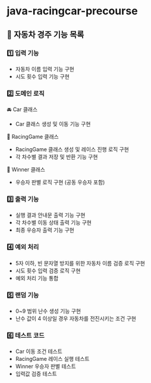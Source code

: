 # java-racingcar-precourse
## 🚗 자동차 경주 기능 목록

### 1️⃣ 입력 기능
- 자동차 이름 입력 기능 구현
- 시도 횟수 입력 기능 구현

### 2️⃣ 도메인 로직
🚘 Car 클래스
- Car 클래스 생성 및 이동 기능 구현

🏁 RacingGame 클래스
- RacingGame 클래스 생성 및 레이스 진행 로직 구현
- 각 차수별 결과 저장 및 반환 기능 구현

👑 Winner 클래스
- 우승자 판별 로직 구현 (공동 우승자 포함)

### 3️⃣ 출력 기능
- 실행 결과 안내문 출력 기능 구현
- 각 차수별 이동 상태 출력 기능 구현
- 최종 우승자 출력 기능 구현

### 4️⃣ 예외 처리
- 5자 이하, 빈 문자열 방지를 위한 자동차 이름 검증 로직 구현
- 시도 횟수 입력 검증 로직 구현
- 예외 처리 기능 통합

### 5️⃣ 랜덤 기능
- 0~9 범위 난수 생성 기능 구현
- 난수 값이 4 이상일 경우 자동차를 전진시키는 조건 구현

### 6️⃣ 테스트 코드
- Car 이동 조건 테스트
- RacingGame 레이스 실행 테스트 
- Winner 우승자 판별 테스트 
- 입력값 검증 테스트

